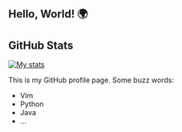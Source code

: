 ## Hello, World! 🌍

## GitHub Stats
[![My stats](https://github-readme-stats.vercel.app/api?username=valentingregoire)](https://github.com/valentingregoire/github-readme-stats)

This is my GitHub profile page. Some buzz words:
* Vim
* Python
* Java
* ...
